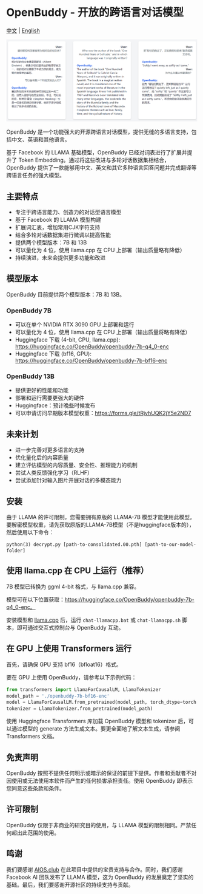 # OpenBuddy - 开放的跨语言对话模型

[中文](README.zh.md) | [English](README.md)

![Demo](media/demo.png)

OpenBuddy 是一个功能强大的开源跨语言对话模型，提供无缝的多语言支持，包括中文、英语和其他语言。

基于 Facebook 的 LLAMA 基础模型，OpenBuddy 已经对词表进行了扩展并提升了 Token Embedding。通过将这些改进与多轮对话数据集相结合，OpenBuddy 提供了一款能够用中文、英文和其它多种语言回答问题并完成翻译等跨语言任务的强大模型。

## 主要特点

- 专注于跨语言能力、创造力的对话型语言模型
- 基于 Facebook 的 LLAMA 模型构建
- 扩展词汇表，增加常用CJK字符支持
- 结合多轮对话数据集进行微调以提高性能
- 提供两个模型版本：7B 和 13B
- 可以量化为 4 位，使用 llama.cpp 在 CPU 上部署（输出质量略有降低）
- 持续演进，未来会提供更多功能和改进

## 模型版本

OpenBuddy 目前提供两个模型版本：7B 和 13B。

### OpenBuddy 7B

- 可以在单个 NVIDIA RTX 3090 GPU 上部署和运行
- 可以量化为 4 位，使用 llama.cpp 在 CPU 上部署（输出质量将略有降低）
- Huggingface 下载 (4-bit, CPU, llama.cpp): https://huggingface.co/OpenBuddy/openbuddy-7b-q4_0-enc
- Huggingface 下载 (bf16, GPU): https://huggingface.co/OpenBuddy/openbuddy-7b-bf16-enc

### OpenBuddy 13B

- 提供更好的性能和功能
- 部署和运行需要更强大的硬件
- Huggingface：预计晚些时候发布
- 可以申请访问早期版本模型权重：https://forms.gle/tRjvhUQK2jY5e2ND7

## 未来计划

- 进一步完善对更多语言的支持
- 优化量化后的内容质量
- 建立评估模型的内容质量、安全性、推理能力的机制
- 尝试人类反馈强化学习（RLHF）
- 尝试添加针对输入图片开展对话的多模态能力

## 安装

由于 LLAMA 的许可限制，您需要拥有原版的 LLAMA-7B 模型才能使用此模型。要解密模型权重，请先获取原版的LLAMA-7B模型（不是huggingface版本的），然后使用以下命令：

```
python(3) decrypt.py [path-to-consolidated.00.pth] [path-to-our-model-folder]
```

## 使用 llama.cpp 在 CPU 上运行（推荐）

7B 模型已转换为 ggml 4-bit 格式，与 llama.cpp 兼容。

模型可在以下位置获取：https://huggingface.co/OpenBuddy/openbuddy-7b-q4_0-enc。

安装模型和 [llama.cpp](https://github.com/ggerganov/llama.cpp) 后，运行 `chat-llamacpp.bat` 或 `chat-llamacpp.sh` 脚本，即可通过交互式控制台与 OpenBuddy 互动。

## 在 GPU 上使用 Transformers 运行

首先，请确保 GPU 支持 bf16（bfloat16）格式。

要在 GPU 上使用 OpenBuddy，请参考以下示例代码：

```Python
from transformers import LlamaForCausalLM, LlamaTokenizer
model_path = './openbuddy-7b-bf16-enc'
model = LlamaForCausalLM.from_pretrained(model_path, torch_dtype=torch.bfloat16, device_map="auto") 
tokenizer = LlamaTokenizer.from_pretrained(model_path)
```

使用 Huggingface Transformers 库加载 OpenBuddy 模型和 tokenizer 后，可以通过模型的 generate 方法生成文本。要更全面地了解文本生成，请参阅 Transformers 文档。

## 免责声明

OpenBuddy 按照不提供任何明示或暗示的保证的前提下提供。作者和贡献者不对因使用或无法使用本软件而产生的任何损害承担责任。使用 OpenBuddy 即表示您同意这些条款和条件。

## 许可限制

OpenBuddy 仅限于非商业的研究目的使用，与 LLAMA 模型的限制相同。严禁任何超出此范围的使用。

## 鸣谢

我们要感谢 [AIOS.club](https://github.com/aios-club) 在此项目中提供的宝贵支持与合作。同时，我们感谢 Facebook AI 团队发布了 LLAMA 模型，这为 OpenBuddy 的发展奠定了坚实的基础。最后，我们要感谢开源社区的持续支持与贡献。
